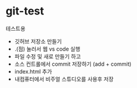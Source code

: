 # git-test
테스트용

+ 깃허브 저장소 만들기
+ .(점) 눌러서 웹 vs code 실행
+ 파일 수정 및 새로 만들기 하고
+ 소스 컨트롤에서 commit 저장하기 (add + commit)
+ index.html 추가
+ 내컴퓨터에서 비주얼 스튜디오를 사용후 저장